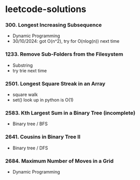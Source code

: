 # leetcode-solutions

### 300. Longest Increasing Subsequence
- Dynamic Programming
- 30/10/2024: got O(n^2), try for O(nlog(n)) next time

### 1233. Remove Sub-Folders from the Filesystem
- Substring
- try trie next time

### 2501. Longest Square Streak in an Array
- square walk
- set() look up in python is O(1)

### 2583. Kth Largest Sum in a Binary Tree (incomplete)
- Binary tree / BFS

### 2641. Cousins in Binary Tree II
- Binary tree / DFS

### 2684. Maximum Number of Moves in a Grid
- Dynamic Programming

